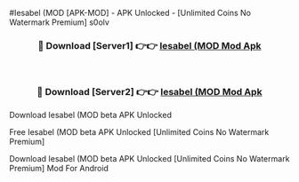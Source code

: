 #Iesabel (MOD [APK-MOD] - APK Unlocked - [Unlimited Coins No Watermark Premium] s0olv



<div align="center">

<h3>🔴 Download [Server1] 👉👉 <a href="https://momento.my/?title=Iesabel_(MOD">Iesabel (MOD Mod Apk</a></h3><br>

<h3>🔴 Download [Server2] 👉👉 <a href="https://momento.my/?title=Iesabel_(MOD">Iesabel (MOD Mod Apk</a></h3>
</div>



Download Iesabel (MOD beta APK Unlocked

Free Iesabel (MOD beta APK Unlocked [Unlimited Coins No Watermark Premium]

Download Iesabel (MOD beta APK Unlocked [Unlimited Coins No Watermark Premium] Mod For Android
